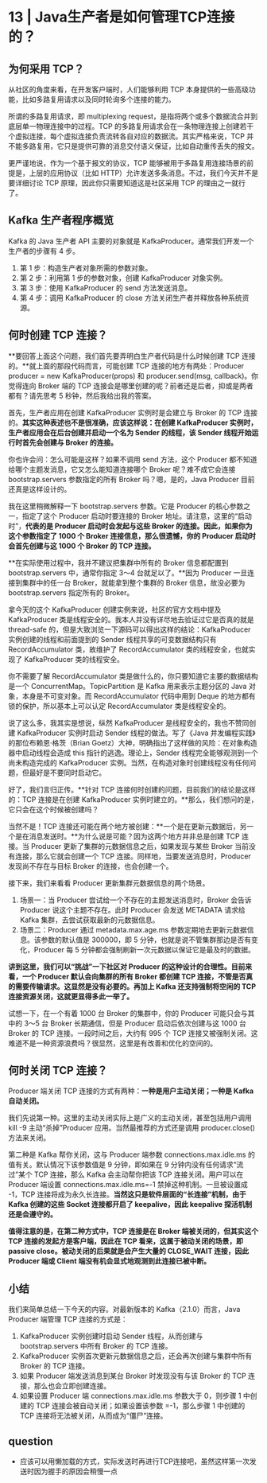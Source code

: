 # 13 | Java生产者是如何管理TCP连接的？

## 为何采用 TCP？

从社区的角度来看，在开发客户端时，人们能够利用 TCP 本身提供的一些高级功能，比如多路复用请求以及同时轮询多个连接的能力。

所谓的多路复用请求，即 multiplexing request，是指将两个或多个数据流合并到底层单一物理连接中的过程。TCP 的多路复用请求会在一条物理连接上创建若干个虚拟连接，每个虚拟连接负责流转各自对应的数据流。其实严格来说，TCP 并不能多路复用，它只是提供可靠的消息交付语义保证，比如自动重传丢失的报文。

更严谨地说，作为一个基于报文的协议，TCP 能够被用于多路复用连接场景的前提是，上层的应用协议（比如 HTTP）允许发送多条消息。不过，我们今天并不是要详细讨论 TCP 原理，因此你只需要知道这是社区采用 TCP 的理由之一就行了。

## Kafka 生产者程序概览

Kafka 的 Java 生产者 API 主要的对象就是 KafkaProducer。通常我们开发一个生产者的步骤有 4 步。

1. 第 1 步：构造生产者对象所需的参数对象。
2. 第 2 步：利用第 1 步的参数对象，创建 KafkaProducer 对象实例。
3. 第 3 步：使用 KafkaProducer 的 send 方法发送消息。
4. 第 4 步：调用 KafkaProducer 的 close 方法关闭生产者并释放各种系统资源。

## 何时创建 TCP 连接？

**要回答上面这个问题，我们首先要弄明白生产者代码是什么时候创建 TCP 连接的。**就上面的那段代码而言，可能创建 TCP 连接的地方有两处：Producer producer = new KafkaProducer(props) 和 producer.send(msg, callback)。你觉得连向 Broker 端的 TCP 连接会是哪里创建的呢？前者还是后者，抑或是两者都有？请先思考 5 秒钟，然后我给出我的答案。

首先，生产者应用在创建 KafkaProducer 实例时是会建立与 Broker 的 TCP 连接的。**其实这种表述也不是很准确，应该这样说：在创建 KafkaProducer 实例时，生产者应用会在后台创建并启动一个名为 Sender 的线程，该 Sender 线程开始运行时首先会创建与 Broker 的连接。**

你也许会问：怎么可能是这样？如果不调用 send 方法，这个 Producer 都不知道给哪个主题发消息，它又怎么能知道连接哪个 Broker 呢？难不成它会连接 bootstrap.servers 参数指定的所有 Broker 吗？嗯，是的，Java Producer 目前还真是这样设计的。

我在这里稍微解释一下 bootstrap.servers 参数。它是 Producer 的核心参数之一，指定了这个 Producer 启动时要连接的 Broker 地址。请注意，这里的“启动时”，**代表的是 Producer 启动时会发起与这些 Broker 的连接。因此，如果你为这个参数指定了 1000 个 Broker 连接信息，那么很遗憾，你的 Producer 启动时会首先创建与这 1000 个 Broker 的 TCP 连接。**

**在实际使用过程中，我并不建议把集群中所有的 Broker 信息都配置到 bootstrap.servers 中，通常你指定 3～4 台就足以了。**因为 Producer 一旦连接到集群中的任一台 Broker，就能拿到整个集群的 Broker 信息，故没必要为 bootstrap.servers 指定所有的 Broker。

拿今天的这个 KafkaProducer 创建实例来说，社区的官方文档中提及 KafkaProducer 类是线程安全的。我本人并没有详尽地去验证过它是否真的就是 thread-safe 的，但是大致浏览一下源码可以得出这样的结论：KafkaProducer 实例创建的线程和前面提到的 Sender 线程共享的可变数据结构只有 RecordAccumulator 类，故维护了 RecordAccumulator 类的线程安全，也就实现了 KafkaProducer 类的线程安全。

你不需要了解 RecordAccumulator 类是做什么的，你只要知道它主要的数据结构是一个 ConcurrentMap。TopicPartition 是 Kafka 用来表示主题分区的 Java 对象，本身是不可变对象。而 RecordAccumulator 代码中用到 Deque 的地方都有锁的保护，所以基本上可以认定 RecordAccumulator 类是线程安全的。

说了这么多，我其实是想说，纵然 KafkaProducer 是线程安全的，我也不赞同创建 KafkaProducer 实例时启动 Sender 线程的做法。写了《Java 并发编程实践》的那位布赖恩·格茨（Brian Goetz）大神，明确指出了这样做的风险：在对象构造器中启动线程会造成 this 指针的逃逸。理论上，Sender 线程完全能够观测到一个尚未构造完成的 KafkaProducer 实例。当然，在构造对象时创建线程没有任何问题，但最好是不要同时启动它。

好了，我们言归正传。**针对 TCP 连接何时创建的问题，目前我们的结论是这样的：TCP 连接是在创建 KafkaProducer 实例时建立的。**那么，我们想问的是，它只会在这个时候被创建吗？

当然不是！TCP 连接还可能在两个地方被创建：**一个是在更新元数据后，另一个是在消息发送时。**为什么说是可能？因为这两个地方并非总是创建 TCP 连接。当 Producer 更新了集群的元数据信息之后，如果发现与某些 Broker 当前没有连接，那么它就会创建一个 TCP 连接。同样地，当要发送消息时，Producer 发现尚不存在与目标 Broker 的连接，也会创建一个。

接下来，我们来看看 Producer 更新集群元数据信息的两个场景。

1. 场景一：当 Producer 尝试给一个不存在的主题发送消息时，Broker 会告诉 Producer 说这个主题不存在。此时 Producer 会发送 METADATA 请求给 Kafka 集群，去尝试获取最新的元数据信息。
2. 场景二：Producer 通过 metadata.max.age.ms 参数定期地去更新元数据信息。该参数的默认值是 300000，即 5 分钟，也就是说不管集群那边是否有变化，Producer 每 5 分钟都会强制刷新一次元数据以保证它是最及时的数据。

**讲到这里，我们可以“挑战”一下社区对 Producer 的这种设计的合理性。目前来看，一个 Producer 默认会向集群的所有 Broker 都创建 TCP 连接，不管是否真的需要传输请求。这显然是没有必要的。再加上 Kafka 还支持强制将空闲的 TCP 连接资源关闭，这就更显得多此一举了。**

试想一下，在一个有着 1000 台 Broker 的集群中，你的 Producer 可能只会与其中的 3～5 台 Broker 长期通信，但是 Producer 启动后依次创建与这 1000 台 Broker 的 TCP 连接。一段时间之后，大约有 995 个 TCP 连接又被强制关闭。这难道不是一种资源浪费吗？很显然，这里是有改善和优化的空间的。

## 何时关闭 TCP 连接？

Producer 端关闭 TCP 连接的方式有两种：**一种是用户主动关闭；一种是 Kafka 自动关闭。**

我们先说第一种。这里的主动关闭实际上是广义的主动关闭，甚至包括用户调用 kill -9 主动“杀掉”Producer 应用。当然最推荐的方式还是调用 producer.close() 方法来关闭。

第二种是 Kafka 帮你关闭，这与 Producer 端参数 connections.max.idle.ms 的值有关。默认情况下该参数值是 9 分钟，即如果在 9 分钟内没有任何请求“流过”某个 TCP 连接，那么 Kafka 会主动帮你把该 TCP 连接关闭。用户可以在 Producer 端设置 connections.max.idle.ms=-1 禁掉这种机制。一旦被设置成 -1，TCP 连接将成为永久长连接。**当然这只是软件层面的“长连接”机制，由于 Kafka 创建的这些 Socket 连接都开启了 keepalive，因此 keepalive 探活机制还是会遵守的。**

**值得注意的是，在第二种方式中，TCP 连接是在 Broker 端被关闭的，但其实这个 TCP 连接的发起方是客户端，因此在 TCP 看来，这属于被动关闭的场景，即 passive close。被动关闭的后果就是会产生大量的 CLOSE_WAIT 连接，因此 Producer 端或 Client 端没有机会显式地观测到此连接已被中断。**

## 小结

我们来简单总结一下今天的内容。对最新版本的 Kafka（2.1.0）而言，Java Producer 端管理 TCP 连接的方式是：

1. KafkaProducer 实例创建时启动 Sender 线程，从而创建与 bootstrap.servers 中所有 Broker 的 TCP 连接。
2. KafkaProducer 实例首次更新元数据信息之后，还会再次创建与集群中所有 Broker 的 TCP 连接。
3. 如果 Producer 端发送消息到某台 Broker 时发现没有与该 Broker 的 TCP 连接，那么也会立即创建连接。
4. 如果设置 Producer 端 connections.max.idle.ms 参数大于 0，则步骤 1 中创建的 TCP 连接会被自动关闭；如果设置该参数 =-1，那么步骤 1 中创建的 TCP 连接将无法被关闭，从而成为“僵尸”连接。

## question

- 应该可以用懒加载的方式，实际发送时再进行TCP连接吧，虽然这样第一次发送时因为握手的原因会稍慢一点
